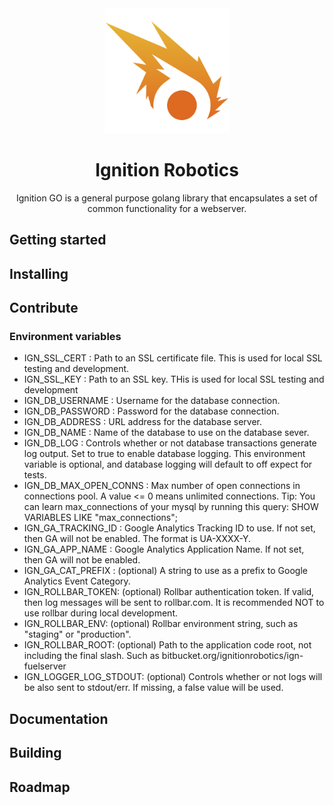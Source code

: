 <div align="center">
  <img src="./assets/logo.png" width="200" alt="Ignition Robotics" />
  <h1>Ignition Robotics</h1>
  <p>Ignition GO is a general purpose golang library that encapsulates a set of common functionality for a webserver.</p>
</div>

## Getting started

## Installing

## Contribute

### Environment variables
- IGN_SSL_CERT : Path to an SSL certificate file. This is used for local SSL testing and development.
- IGN_SSL_KEY : Path to an SSL key. THis is used for local SSL testing and development
- IGN_DB_USERNAME : Username for the database connection.
- IGN_DB_PASSWORD : Password for the database connection.
- IGN_DB_ADDRESS : URL address for the database server.
- IGN_DB_NAME : Name of the database to use on the database sever.
- IGN_DB_LOG : Controls whether or not database transactions generate log output. Set to true to enable database logging. This environment variable is optional, and database logging will default to off expect for tests.
- IGN_DB_MAX_OPEN_CONNS : Max number of open connections in connections pool. A value <= 0 means unlimited connections. Tip: You can learn max_connections of your mysql by running this query: SHOW VARIABLES LIKE "max_connections";
- IGN_GA_TRACKING_ID : Google Analytics Tracking ID to use. If not set, then GA will not be enabled. The format is UA-XXXX-Y.
- IGN_GA_APP_NAME : Google Analytics Application Name. If not set, then GA will not be enabled.
- IGN_GA_CAT_PREFIX : (optional) A string to use as a prefix to Google Analytics Event Category.
- IGN_ROLLBAR_TOKEN: (optional) Rollbar authentication token. If valid, then log messages will be sent to rollbar.com. It is recommended NOT to use rollbar during local development.
- IGN_ROLLBAR_ENV: (optional) Rollbar environment string, such as "staging" or "production".
- IGN_ROLLBAR_ROOT: (optional) Path to the application code root, not including the final slash. Such as bitbucket.org/ignitionrobotics/ign-fuelserver
- IGN_LOGGER_LOG_STDOUT: (optional) Controls whether or not logs will be also sent to stdout/err. If missing, a false value will be used.

## Documentation

## Building

## Roadmap
